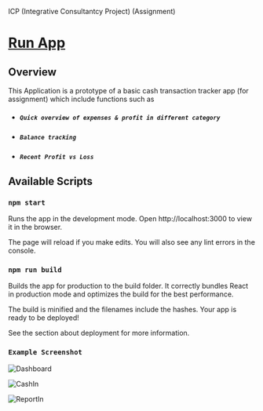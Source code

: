 ICP (Integrative Consultantcy Project) (Assignment)
# [Run App](https://qiuyixianq.github.io/icp-app/)

## Overview
This Application is a prototype of a basic cash transaction tracker app (for assignment) which include functions such as
- ##### `Quick overview of expenses & profit in different category`
- ##### `Balance tracking`
- ##### `Recent Profit vs Loss` 


## Available Scripts

### `npm start`
Runs the app in the development mode.
Open http://localhost:3000 to view it in the browser.

The page will reload if you make edits.
You will also see any lint errors in the console.

### `npm run build`
Builds the app for production to the build folder.
It correctly bundles React in production mode and optimizes the build for the best performance.

The build is minified and the filenames include the hashes.
Your app is ready to be deployed!

See the section about deployment for more information.

### `Example Screenshot`
![Dashboard](https://user-images.githubusercontent.com/50065264/127809008-a90dc96d-8bd0-413a-a78b-0eabb8ae0967.PNG)

![CashIn](https://user-images.githubusercontent.com/50065264/127809018-fd153628-a8e3-4817-aa54-4aa2012b0992.PNG)

![ReportIn](https://user-images.githubusercontent.com/50065264/127809027-2284fd90-e9d1-4b9d-84e9-03a2ffc95f25.PNG)
